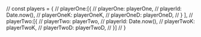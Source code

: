 //     const players = {
//        playerOne:[{
//                 playerOne: playerOne,
//                 playerId: Date.now(),
//                 playerOneK: playerOneK,
//                 playerOneD: playerOneD, 
//  } ], 
//             playerTwo:[{
//                 playerTwo: playerTwo,
//                 playerId: Date.now(),
//                 playerTwoK: playerTwoK,
//                 playerTwoD: playerTwoD, 
//             }]
// }